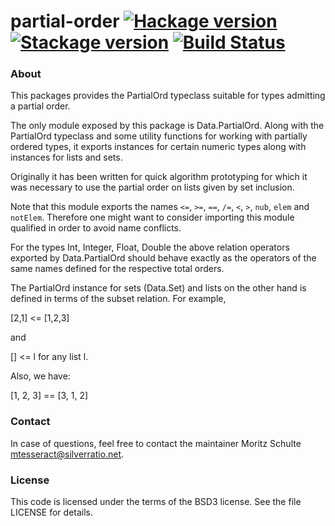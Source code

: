 # partial-order [![Hackage version](https://img.shields.io/hackage/v/partial-order.svg?label=Hackage)](https://hackage.haskell.org/package/partial-order) [![Stackage version](https://www.stackage.org/package/partial-order/badge/lts?label=Stackage)](https://www.stackage.org/package/partial-order) [![Build Status](https://travis-ci.org/mtesseract/partial-order.svg?branch=master)](https://travis-ci.org/mtesseract/partial-order)

### About

This packages provides the PartialOrd typeclass suitable for types
admitting a partial order. 

The only module exposed by this package is Data.PartialOrd. Along with
the PartialOrd typeclass and some utility functions for working with
partially ordered types, it exports instances for certain numeric
types along with instances for lists and sets.

Originally it has been written for quick algorithm prototyping for
which it was necessary to use the partial order on lists given by set
inclusion.

Note that this module exports the names `<=`, `>=`, `==`, `/=`, `<`,
`>`, `nub`, `elem` and `notElem`. Therefore one might want to consider
importing this module qualified in order to avoid name conflicts.

For the types Int, Integer, Float, Double the above relation operators
exported by Data.PartialOrd should behave exactly as the operators of
the same names defined for the respective total orders.

The PartialOrd instance for sets (Data.Set) and lists on the other
hand is defined in terms of the subset relation. For example,

  [2,1] <= [1,2,3]

and

  [] <= l for any list l.

Also, we have:

  [1, 2, 3] == [3, 1, 2]

### Contact

In case of questions, feel free to contact the maintainer Moritz
Schulte <mtesseract@silverratio.net>.

### License

This code is licensed under the terms of the BSD3 license. See the
file LICENSE for details.
